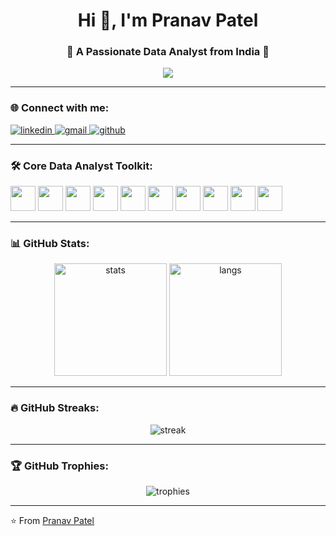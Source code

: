 <h1 align="center">Hi 👋, I'm Pranav Patel</h1>
<h3 align="center">🚀 A Passionate Data Analyst from India 🚀</h3>

<p align="center">
  <img src="https://readme-typing-svg.herokuapp.com?size=22&duration=3000&color=F75C7E&lines=Data+Analyst;SQL+%7C+Python+%7C+Power+BI+%7C+Excel;Turning+Data+into+Insights;Lifelong+Learner+📚" />
</p>

---

### 🌐 Connect with me:
<p align="left">
<a href="https://www.linkedin.com/in/pranav-patel-www22447630a" target="blank">
  <img src="https://img.icons8.com/color/48/linkedin.png" alt="linkedin"/>
</a>
<a href="mailto:pranavjmp444@gmail.com" target="blank">
  <img src="https://img.icons8.com/color/48/gmail.png" alt="gmail"/>
</a>
<a href="https://github.com/pranav444444" target="blank">
  <img src="https://img.icons8.com/ios-filled/50/000000/github.png" alt="github"/>
</a>
</p>

---

### 🛠️ Core Data Analyst Toolkit:
<p align="left"> 
  <!-- Programming -->
  <img src="https://cdn.jsdelivr.net/gh/devicons/devicon/icons/python/python-original.svg" width="40" height="40"/>
  <img src="https://cdn.jsdelivr.net/gh/devicons/devicon/icons/mysql/mysql-original-wordmark.svg" width="40" height="40"/>
  <img src="https://img.icons8.com/color/48/power-bi.png" width="40" height="40"/>
  <img src="https://img.icons8.com/color/48/microsoft-excel-2019--v1.png" width="40" height="40"/>
  <img src="https://cdn.jsdelivr.net/gh/devicons/devicon/icons/html5/html5-original.svg" width="40" height="40"/>
  <img src="https://cdn.jsdelivr.net/gh/devicons/devicon/icons/css3/css3-original.svg" width="40" height="40"/>
  <img src="https://cdn.jsdelivr.net/gh/devicons/devicon/icons/javascript/javascript-original.svg" width="40" height="40"/>
  <img src="https://cdn.jsdelivr.net/gh/devicons/devicon/icons/pandas/pandas-original.svg" width="40" height="40"/>
  <img src="https://cdn.jsdelivr.net/gh/devicons/devicon/icons/numpy/numpy-original.svg" width="40" height="40"/>
  <img src="https://cdn.jsdelivr.net/gh/devicons/devicon/icons/jupyter/jupyter-original.svg" width="40" height="40"/>
</p>

---

### 📊 GitHub Stats:
<p align="center">
  <img src="https://github-readme-stats.vercel.app/api?username=pranav444444&show_icons=true&theme=radical" alt="stats" height="180"/>
  <img src="https://github-readme-stats.vercel.app/api/top-langs/?username=pranav444444&layout=compact&theme=radical" alt="langs" height="180"/>
</p>

---

### 🔥 GitHub Streaks:
<p align="center">
  <img src="https://github-readme-streak-stats.herokuapp.com/?user=pranav444444&theme=radical" alt="streak"/>
</p>

---

### 🏆 GitHub Trophies:
<p align="center"> 
  <img src="https://github-profile-trophy.vercel.app/?username=pranav444444&theme=radical&no-frame=false&no-bg=true&margin-w=15" alt="trophies"/>
</p>

---

⭐️ From [Pranav Patel](https://github.com/pranav444444)
